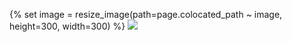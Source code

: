 {% set image = resize_image(path=page.colocated_path ~ image, height=300, width=300) %}
<img src="{{ image.url }}" />